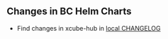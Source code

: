 ## Changes in BC Helm Charts

- Find changes in xcube-hub in [local CHANGELOG](charts/xcube-hub/CHANGELOG.md)